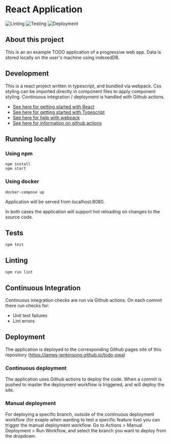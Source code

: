 # React Application
![Linting](https://github.com/james-jenkinson/react-typescript-webpack-template/workflows/Linting/badge.svg)
![Testing](https://github.com/james-jenkinson/react-typescript-webpack-template/workflows/Testing/badge.svg)
![Deployment](https://github.com/james-jenkinson/react-typescript-webpack-template/workflows/Deployment/badge.svg)

## About this project
This is an an example TODO application of a progressive web app. Data is stored locally on the user's machine using indexedDB.

## Development
This is a react project written in typescript, and bundled via webpack. Css styling can be imported directly in component files to apply component styling. Continuous integration / deployment is handled with Github actions.

* [See here for getting started with React](https://reactjs.org/docs/getting-started.html)
* [See here for getting started with Typescript](https://www.typescriptlang.org/docs)
* [See here for help with webpack](https://webpack.js.org)
* [See here for information on github actions](https://docs.github.com/en/free-pro-team@latest/actions/reference/workflow-syntax-for-github-actions)

## Running locally
### Using npm
```
npm install
npm start
```

### Using docker
```
docker-compose up
```

Application will be served from localhost:8080.

In both cases the application will support hot reloading on changes to the source code.

## Tests

```
npm test
```

## Linting
```
npm run lint
```

## Continuous Integration
Continuous integration checks are run via Github actions. On each commit there run checks for:
* Unit test failures
* Lint errors

## Deployment
The application is deployed to the corresponding Github pages site of this repository (https://james-jenkinsono.github.io/todo-pwa)

### Continuous deployment
The application uses Github actions to deploy the code. When a commit is pushed to master the deployment workflow is triggered, and will deploy the site.

### Manual deployment
For deploying a specific branch, outside of the continuous deployment workflow (for exaple when wanting to test a specific feature live) you can trigger the manual deployment workflow. Go to Actions > Manual Deployment > Run Workflow, and select the branch you want to deploy from the dropdown.
